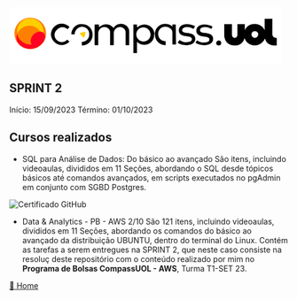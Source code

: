 ![Logo da CompassUoL](/img/Logo_CompassUOL.png)
## SPRINT 2
Início: 15/09/2023  Término: 01/10/2023

## Cursos realizados

* SQL para Análise de Dados: Do básico ao avançado
São  itens, incluindo videoaulas, divididos em 11 Seções, abordando o SQL desde tópicos básicos até comandos avançados, em scripts executados no pgAdmin em conjunto com SGBD Postgres.

![Certificado GitHub]()

* Data & Analytics - PB - AWS 2/10
São 121 itens, incluindo videoaulas, divididos em 11 Seções, abordando os comandos do básico ao avançado da distribuição UBUNTU, dentro do terminal do Linux.
Contém as tarefas a serem entregues na SPRINT 2, que neste caso consiste na resoluç deste repositório com o conteúdo realizado por mim no **Programa de Bolsas CompassUOL - AWS**, Turma T1-SET 23.

[:file_folder: Home](/)